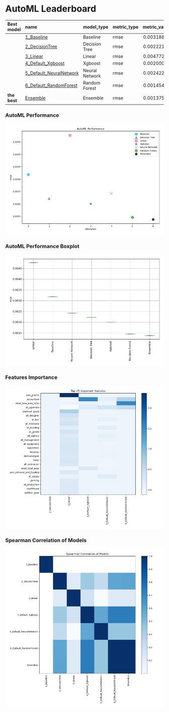 # AutoML Leaderboard

| Best model   | name                                                         | model_type     | metric_type   |   metric_value |   train_time |
|:-------------|:-------------------------------------------------------------|:---------------|:--------------|---------------:|-------------:|
|              | [1_Baseline](1_Baseline/README.md)                           | Baseline       | rmse          |     0.00318824 |         0.95 |
|              | [2_DecisionTree](2_DecisionTree/README.md)                   | Decision Tree  | rmse          |     0.00222199 |         4.13 |
|              | [3_Linear](3_Linear/README.md)                               | Linear         | rmse          |     0.00477243 |         4.37 |
|              | [4_Default_Xgboost](4_Default_Xgboost/README.md)             | Xgboost        | rmse          |     0.00200032 |         4.4  |
|              | [5_Default_NeuralNetwork](5_Default_NeuralNetwork/README.md) | Neural Network | rmse          |     0.00242242 |         3.08 |
|              | [6_Default_RandomForest](6_Default_RandomForest/README.md)   | Random Forest  | rmse          |     0.00145488 |         7.75 |
| **the best** | [Ensemble](Ensemble/README.md)                               | Ensemble       | rmse          |     0.00137532 |         0.07 |

### AutoML Performance
![AutoML Performance](ldb_performance.png)

### AutoML Performance Boxplot
![AutoML Performance Boxplot](ldb_performance_boxplot.png)

### Features Importance
![features importance across models](features_heatmap.png)



### Spearman Correlation of Models
![models spearman correlation](correlation_heatmap.png)

